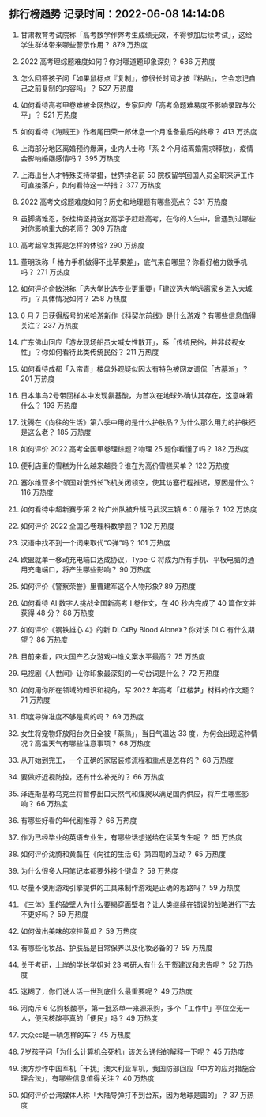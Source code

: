 
## 排行榜趋势 记录时间：2022-06-08 14:14:08
  
  1. 甘肃教育考试院称「高考数学作弊考生成绩无效，不得参加后续考试」，这给学生群体带来哪些警示作用？ 879 万热度
    
  2. 2022 高考理综题难度如何？你对哪道题印象深刻？ 636 万热度
    
  3. 怎么回答孩子问「如果鼠标点『复制』，停很长时间才按『粘贴』，它会忘记自己之前复制的内容吗」？ 527 万热度
    
  4. 如何看待高考甲卷难被全网热议，专家回应「高考命题难易度不影响录取与公平」？ 521 万热度
    
  5. 如何看待《海贼王》作者尾田荣一郎休息一个月准备最后的终章？ 413 万热度
    
  6. 上海部分地区离婚预约爆满，业内人士称「系 2 个月结离婚需求释放」，疫情会影响婚姻感情吗？ 395 万热度
    
  7. 上海出台人才特殊支持举措，世界排名前 50 院校留学回国人员全职来沪工作可直接落户，如何看待这一举措？ 377 万热度
    
  8. 2022 高考文综题难度如何？历史和地理题有哪些亮点？ 331 万热度
    
  9. 虽脚痛难忍，张桂梅坚持送女高学子赶赴高考，在你的人生中，曾遇到过哪些对你影响重大的老师？ 309 万热度
    
  10. 高考超常发挥是怎样的体验? 290 万热度
    
  11. 董明珠称「 格力手机做得不比苹果差」，底气来自哪里？你看好格力做手机吗？ 271 万热度
    
  12. 如何评价俞敏洪称「选大学比选专业更重要」「建议选大学远离家乡进入大城市」？具体情况如何？ 258 万热度
    
  13. 6 月 7 日获得版号的米哈游新作《科契尔前线》是什么游戏？有哪些信息值得关注？ 237 万热度
    
  14. 广东佛山回应「游龙现场船员大喊女性散开」，系「传统民俗，并非歧视女性」？你如何看待此类传统民俗？ 211 万热度
    
  15. 如何看待成都「入帘青」楼盘外观疑似因太有特色被网友调侃「古墓派」？ 201 万热度
    
  16. 日本隼鸟2号带回样本中发现氨基酸，为首次在地球外确认其存在，这意味着什么？ 193 万热度
    
  17. 沈腾在《向往的生活》第六季中用的是什么护肤品？为什么那么用力的护肤还是这么老？ 185 万热度
    
  18. 如何评价 2022 高考全国甲卷理综题？物理 25 题你看懂了吗？ 182 万热度
    
  19. 便利店里的雪糕为什么越来越贵？谁在为高价雪糕买单？ 122 万热度
    
  20. 塞尔维亚多个邻国对俄外长飞机关闭领空，使其访塞行程推迟，原因是什么？ 116 万热度
    
  21. 如何看待中超新赛季第 2 轮广州队被升班马武汉三镇 6：0 屠杀？ 102 万热度
    
  22. 如何评价 2022 全国乙卷理科数学题？ 102 万热度
    
  23. 汉语中找不到一个词来取代“Q弹”吗？ 101 万热度
    
  24. 欧盟就单一移动充电端口达成协议，Type-C 将成为所有手机、平板电脑的通用充电端口，将产生哪些影响？ 90 万热度
    
  25. 如何评价《警察荣誉》里曹建军这个人物形象? 89 万热度
    
  26. 如何看待 AI 数字人挑战全国新高考 Ⅰ 卷作文，在 40 秒内完成了 40 篇作文并获得 48 分？ 88 万热度
    
  27. 如何评价《钢铁雄心 4》的新 DLC《By Blood Alone》？你对该 DLC 有什么期望？ 86 万热度
    
  28. 目前来看，四大国产乙女游戏中谁文案水平最高？ 75 万热度
    
  29. 电视剧《人世间》让你印象最深刻的一句台词是什么？ 72 万热度
    
  30. 如何用你所在领域的知识和视角，写 2022 年高考「红楼梦」材料的作文题？ 71 万热度
    
  31. 印度导弹准度不够是真的吗？ 69 万热度
    
  32. 女生将宠物虾放阳台次日全被「蒸熟」，当日气温达 33 度，为何会出现这种情况？高温天气有哪些注意事项？ 68 万热度
    
  33. 从开始到完工，一个正确的家居装修流程和重点是怎样的？ 68 万热度
    
  34. 要做好近视防控，还有什么补充的？ 66 万热度
    
  35. 泽连斯基称乌克兰将暂停出口天然气和煤炭以满足国内供应，将产生哪些影响？ 66 万热度
    
  36. 有哪些好看的年代剧推荐？ 66 万热度
    
  37. 作为已经毕业的英语专业生，有哪些话想送给在读英专生呢 ？ 65 万热度
    
  38. 如何评价沈腾和黄磊在《向往的生活  6》第四期的互动？ 65 万热度
    
  39. 为什么很多人用笔记本都要外接个键盘？ 59 万热度
    
  40. 尽量不使用游戏引擎提供的工具来制作游戏是正确的思路吗？ 59 万热度
    
  41. 《三体》里的破壁人为什么要揭穿面壁者？让人类继续在错误的战略进行下去不更好吗？ 59 万热度
    
  42. 如何做出美味的凉拌黄瓜？ 59 万热度
    
  43. 有哪些化妆品、护肤品是日常保养以及化妆必备的？ 59 万热度
    
  44. 关于考研，上岸的学长学姐对 23 考研人有什么干货建议和忠告呢？ 52 万热度
    
  45. 迷糊了，你们说人活一世到底什么最重要呢？ 49 万热度
    
  46. 河南斥 6 亿购核酸亭，第一批系单一来源采购，多个「工作中」亭位空无一人，便民核酸亭真的「便民」吗？ 49 万热度
    
  47. 大众cc是一辆怎样的车？ 45 万热度
    
  48. 7岁孩子问「为什么计算机会死机」该怎么通俗的解释一下呢？ 45 万热度
    
  49. 澳方炒作中国军机「干扰」澳大利亚军机，我国防部回应「中方的应对措施合理合法」，有哪些信息值得关注？ 40 万热度
    
  50. 如何评价台湾媒体人称「大陆导弹打不到台东，因为地球是圆的」？ 37 万热度
    